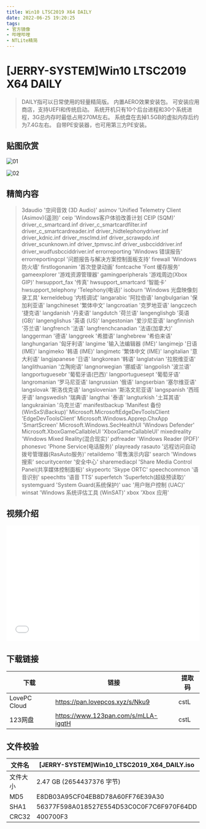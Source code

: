 ```yaml
---
title: Win10 LTSC2019 X64 DAILY
date: 2022-06-25 19:20:25
tags:
- 官方镜像
- 哔哩哔哩
- NTLite精简
---
```


# [JERRY-SYSTEM]Win10 LTSC2019 X64 DAILY

> DAILY指可以日常使用的轻量精简版。
> 内置AERO效果安装包。
> 可安装应用商店，支持UEFI和传统启动。
> 系统开机只有10个后台进程和30个系统进程，3G总内存时最低占用270M左右。
> 系统盘在去掉1.5GB的虚拟内存后约为7.4G左右。
> 自带PE安装器，也可用第三方PE安装。

## 贴图欣赏

![01](003_01.jpg)

![02](003_02.png)

## 精简内容

> 3daudio '空间音效 (3D Audio)'
> asimov 'Unified Telemetry Client (Asimov)(遥测)'
> ceip 'Windows客户体验改善计划 CEIP (SQM)'
> driver_c_smartcard.inf
> driver_c_smartcardfilter.inf
> driver_c_smartcardreader.inf
> driver_hidtelephonydriver.inf
> driver_kdnic.inf
> driver_msclmd.inf
> driver_scrawpdo.inf
> driver_scunknown.inf
> driver_tpmvsc.inf
> driver_usbcciddriver.inf
> driver_wudfusbcciddriver.inf
> errorreporting 'Windows 错误报告'
> errorreportingcpl '问题报告与解决方案控制面板支持'
> firewall 'Windows 防火墙'
> firstlogonanim '首次登录动画'
> fontcache 'Font 缓存服务'
> gameexplorer '游戏资源管理器'
> gamingperipherals '游戏周边(Xbox GIP)'
> hwsupport_fax '传真'
> hwsupport_smartcard '智能卡'
> hwsupport_telephony 'Telephony(电话)'
> isoburn 'Windows 光盘映像刻录工具'
> kerneldebug '内核调试'
> langarabic '阿拉伯语'
> langbulgarian '保加利亚语'
> langchineset '繁体中文'
> langcroatian '克罗地亚语'
> langczech '捷克语'
> langdanish '丹麦语'
> langdutch '荷兰语'
> langenglishgb '英语 (GB)'
> langenglishus '英语 (US)'
> langestonian '爱沙尼亚语'
> langfinnish '芬兰语'
> langfrench '法语'
> langfrenchcanadian '法语(加拿大)'
> langgerman '德语'
> langgreek '希腊语'
> langhebrew '希伯来语'
> langhungarian '匈牙利语'
> langime '输入法编辑器 (IME)'
> langimejp '日语 (IME)'
> langimeko '韩语 (IME)'
> langimetc '繁体中文 (IME)'
> langitalian '意大利语'
> langjapanese '日语'
> langkorean '韩语'
> langlatvian '拉脱维亚语'
> langlithuanian '立陶宛语'
> langnorwegian '挪威语'
> langpolish '波兰语'
> langportuguesebr '葡萄牙语(巴西)'
> langportuguesept '葡萄牙语'
> langromanian '罗马尼亚语'
> langrussian '俄语'
> langserbian '塞尔维亚语'
> langslovak '斯洛伐克语'
> langslovenian '斯洛文尼亚语'
> langspanish '西班牙语'
> langswedish '瑞典语'
> langthai '泰语'
> langturkish '土耳其语'
> langukrainian '乌克兰语'
> manifestbackup 'Manifest 备份 (WinSxS\Backup)'
> Microsoft.MicrosoftEdgeDevToolsClient 'EdgeDevToolsClient'
> Microsoft.Windows.Apprep.ChxApp 'SmartScreen'
> Microsoft.Windows.SecHealthUI 'Windows Defender'
> Microsoft.XboxGameCallableUI 'XboxGameCallableUI'
> mixedreality 'Windows Mixed Reality(混合现实)'
> pdfreader 'Windows Reader (PDF)'
> phonesvc 'Phone Service(电话服务)'
> playready
> rasauto '远程访问自动拨号管理器(RasAuto服务)'
> retaildemo '零售演示内容'
> search 'Windows 搜索'
> securitycenter '安全中心'
> sharemediacpl 'Share Media Control Panel(共享媒体控制面板)'
> skypeortc 'Skype ORTC'
> speechcommon '语音识别'
> speechtts '语音 TTS'
> superfetch 'Superfetch(超级预读取)'
> systemguard 'System Guard(系统保护)'
> uac '用户账户控制 (UAC)'
> winsat 'Windows 系统评估工具 (WinSAT)'
> xbox 'Xbox 应用'

## 视频介绍

<div style="position: relative; padding: 30% 45%;">
    <iframe style="
        position: absolute; 
        width: 100%; 
        height: 100%; 
        left: 0; top: 0;" 
        src="//player.bilibili.com/player.html?aid=642839799&bvid=BV1XY4y1J7jM&cid=755730076&page=1"
        scrolling="no" 
        border="0" 
        frameborder="no" 
        framespacing="0" 
        allowfullscreen="true">
    </iframe>
</div>



## **下载链接**

| 下载         | 链接                                | 提取码 |
| ------------ | ----------------------------------- | ------ |
| LovePC Cloud | https://pan.lovepcos.xyz/s/Nku9     | cstL   |
| 123网盘      | https://www.123pan.com/s/mLLA-igqtH | cstL   |


## 文件校验

| 文件名   | [JERRY-SYSTEM]Win10_LTSC2019_X64_DAILY.iso |
| -------- | ------------------------------------------ |
| 文件大小 | 2.47 GB (2654437376 字节)                  |
| MD5      | E8DB03A95CF04EB8D78A60FF76E39A30           |
| SHA1     | 56377F598A018527E554D53C0C0F7C6F970F64DD   |
| CRC32    | 400700F3                                   |

